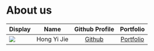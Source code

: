 # About us

Display |    Name     | Github Profile | Portfolio 
--------|:-----------:|:--------------:|:---------:
![](https://via.placeholder.com/100.png?text=Photo) | Hong Yi Jie | [Github](https://github.com/hongyijie06) | [Portfolio](docs/team/hongyijie06.md)

